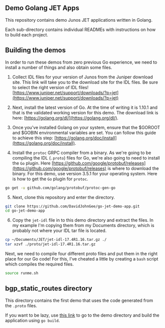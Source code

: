 ## Demo Golang JET Apps

This repository contains demo Junos JET applications written in Golang.

Each sub-directory contains individual READMEs with instructions on how to build each project.

## Building the demos

In order to run these demos from zero previous Go experience, we need to install a number of things and also obtain some files.

1. Collect IDL files for your version of Junos from the Juniper download site. This link will take you to the download site for the IDL files. Be sure to select the right version of IDL files! [https://www.juniper.net/support/downloads/?p=jet](https://www.juniper.net/support/downloads/?p=jet)

2. Next, install the latest version of Go. At the time of writing it is 1.10.1 and that is the validated working version for this demo. The download link is here: [https://golang.org/dl/](https://golang.org/dl/).

3. Once you've installed Golang on your system, ensure that the $GOROOT and $GOBIN environmental variables are set. You can follow this guide to achieve this step: [https://golang.org/doc/install](https://golang.org/doc/install).

4. Install the `protoc` GRPC compiler from a binary. As we're going to be compiling the IDL (`.proto`) files for Go, we're also going to need to install the `Go` plugin. Here [https://github.com/google/protobuf/releases](https://github.com/google/protobuf/releases) is where to download the binary. For this demo, use version 3.5.1 for your operating system. Here is how to get the `Go` plugin for `protoc`.

```bash
go get -u github.com/golang/protobuf/protoc-gen-go
```

5. Next, clone this repository and enter the directory.

```bash
git clone https://github.com/DavidJohnGee/go-jet-demo-app.git
cd go-jet-demo-app
```

6. Copy the `jet-idl` file in to this demo directory and extract the files. In my example I'm copying them from my Documents directory, which is probably not where your IDL tar file is located.

```bash
cp ~/Documents/JET/jet-idl-17.4R1.16.tar.gz ./
tar xzvf ./proto/jet-idl-17.4R1.16.tar.gz
```

Next, we need to compile four different proto files and put them in the right place for our Go code! For this, I've cheated a little by creating a `bash` script which compiles the required files.

```bash
source runme.sh
```

## bgp_static_routes directory

This directory contains the first demo that uses the code generated from the `.proto` files.

If you want to be lazy, use [this link](https://github.com/DavidJohnGee/go-jet-demo-app/tree/master/bgp_static_routes) to go to the demo directory and build the application using `go build`.
